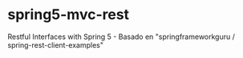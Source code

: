 # spring5-mvc-rest
Restful Interfaces with Spring 5 - Basado en "springframeworkguru / spring-rest-client-examples"
